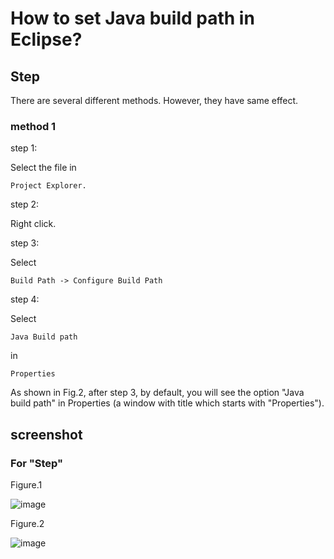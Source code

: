 # How to set Java build path in Eclipse?
## Step
There are several different methods. However, they have same effect.

### method 1
step 1:

Select the file in 
    
    Project Explorer.

step 2: 

Right click.

step 3:

Select 

    Build Path -> Configure Build Path

step 4:

Select 

    Java Build path

in 

    Properties

As shown in Fig.2, after step 3, by default, you will see the option "Java build path" in Properties (a window with title which starts with "Properties").

## screenshot

### For "Step"

Figure.1

![image](https://github.com/40843245/IDE/assets/75050655/96c4904b-6815-4d3e-b241-6831499a7fc1)

Figure.2

![image](https://github.com/40843245/IDE/assets/75050655/c7856c75-95a6-433e-9161-bde2912c1f11)

